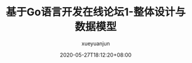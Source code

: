 ---
title: 基于Go语言开发在线论坛1-整体设计与数据模型
author: xueyuanjun
date: 2020-05-27T18:12:20+08:00 
lastmod: 2020-06-08
tags: [Go实战]
categories: [Golang学习之路]
slug: Development of online forum based on golang 1-overall design and data model
---